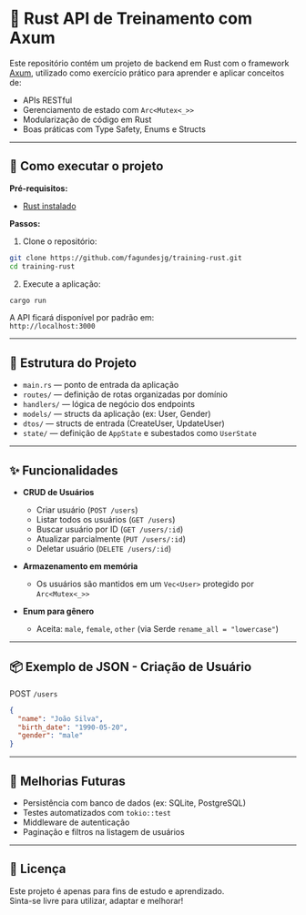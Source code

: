 # 🦀 Rust API de Treinamento com Axum

Este repositório contém um projeto de backend em Rust com o framework [Axum](https://docs.rs/axum), utilizado como exercício prático para aprender e aplicar conceitos de:

- APIs RESTful
- Gerenciamento de estado com `Arc<Mutex<_>>`
- Modularização de código em Rust
- Boas práticas com Type Safety, Enums e Structs

---

## 🚀 Como executar o projeto

**Pré-requisitos:**

- [Rust instalado](https://www.rust-lang.org/tools/install)

**Passos:**

1. Clone o repositório:

```bash
git clone https://github.com/fagundesjg/training-rust.git
cd training-rust
```

2. Execute a aplicação:

```bash
cargo run
```

A API ficará disponível por padrão em:  
`http://localhost:3000`

---

## 📁 Estrutura do Projeto

- `main.rs` — ponto de entrada da aplicação
- `routes/` — definição de rotas organizadas por domínio
- `handlers/` — lógica de negócio dos endpoints
- `models/` — structs da aplicação (ex: User, Gender)
- `dtos/` — structs de entrada (CreateUser, UpdateUser)
- `state/` — definição de `AppState` e subestados como `UserState`

---

## ✨ Funcionalidades

- **CRUD de Usuários**

  - Criar usuário (`POST /users`)
  - Listar todos os usuários (`GET /users`)
  - Buscar usuário por ID (`GET /users/:id`)
  - Atualizar parcialmente (`PUT /users/:id`)
  - Deletar usuário (`DELETE /users/:id`)

- **Armazenamento em memória**

  - Os usuários são mantidos em um `Vec<User>` protegido por `Arc<Mutex<_>>`

- **Enum para gênero**
  - Aceita: `male`, `female`, `other` (via Serde `rename_all = "lowercase"`)

---

## 📦 Exemplo de JSON - Criação de Usuário

POST `/users`

```json
{
  "name": "João Silva",
  "birth_date": "1990-05-20",
  "gender": "male"
}
```

---

## 🔧 Melhorias Futuras

- Persistência com banco de dados (ex: SQLite, PostgreSQL)
- Testes automatizados com `tokio::test`
- Middleware de autenticação
- Paginação e filtros na listagem de usuários

---

## 📄 Licença

Este projeto é apenas para fins de estudo e aprendizado.  
Sinta-se livre para utilizar, adaptar e melhorar!

